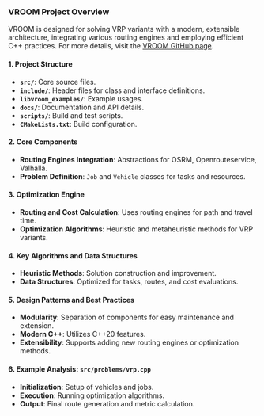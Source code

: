
### VROOM Project Overview
VROOM is designed for solving VRP variants with a modern, extensible architecture, integrating various routing engines and employing efficient C++ practices. For more details, visit the [VROOM GitHub page](https://github.com/VROOM-Project/vroom).

#### 1. **Project Structure**
- **`src/`**: Core source files.
- **`include/`**: Header files for class and interface definitions.
- **`libvroom_examples/`**: Example usages.
- **`docs/`**: Documentation and API details.
- **`scripts/`**: Build and test scripts.
- **`CMakeLists.txt`**: Build configuration.

#### 2. **Core Components**
- **Routing Engines Integration**: Abstractions for OSRM, Openrouteservice, Valhalla.
- **Problem Definition**: `Job` and `Vehicle` classes for tasks and resources.

#### 3. **Optimization Engine**
- **Routing and Cost Calculation**: Uses routing engines for path and travel time.
- **Optimization Algorithms**: Heuristic and metaheuristic methods for VRP variants.

#### 4. **Key Algorithms and Data Structures**
- **Heuristic Methods**: Solution construction and improvement.
- **Data Structures**: Optimized for tasks, routes, and cost evaluations.

#### 5. **Design Patterns and Best Practices**
- **Modularity**: Separation of components for easy maintenance and extension.
- **Modern C++**: Utilizes C++20 features.
- **Extensibility**: Supports adding new routing engines or optimization methods.

#### 6. **Example Analysis: `src/problems/vrp.cpp`**
- **Initialization**: Setup of vehicles and jobs.
- **Execution**: Running optimization algorithms.
- **Output**: Final route generation and metric calculation.
